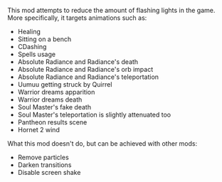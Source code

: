 This mod attempts to reduce the amount of flashing lights in the game. More specifically, it targets animations such as:
 
- Healing
- Sitting on a bench
- CDashing
- Spells usage
- Absolute Radiance and Radiance's death
- Absolute Radiance and Radiance's orb impact
- Absolute Radiance and Radiance's teleportation
- Uumuu getting struck by Quirrel
- Warrior dreams apparition
- Warrior dreams death
- Soul Master's fake death
- Soul Master's teleportation is slightly attenuated too
- Pantheon results scene
- Hornet 2 wind

What this mod doesn't do, but can be achieved with other mods:
- Remove particles
- Darken transitions
- Disable screen shake
